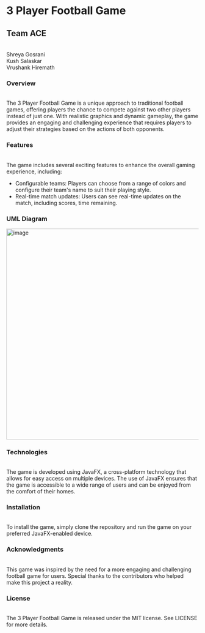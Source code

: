 <h1>3 Player Football Game</h1>

<h2>Team ACE</h2><br>
Shreya Gosrani<br>
Kush Salaskar<br>
Vrushank Hiremath<br>

<h3>Overview</h3><br>
The 3 Player Football Game is a unique approach to traditional football games, offering players the chance to compete against two other players instead of just one. With realistic graphics and dynamic gameplay, the game provides an engaging and challenging experience that requires players to adjust their strategies based on the actions of both opponents.

<h3>Features</h3><br>
The game includes several exciting features to enhance the overall gaming experience, including:
<ul>
<li>Configurable teams: Players can choose from a range of colors and configure their team's name to suit their playing style.
<li>Real-time match updates: Users can see real-time updates on the match, including scores, time remaining.
</ul>

<h3> UML Diagram </h3>
<img width="551" alt="image" src="https://user-images.githubusercontent.com/30554781/233810703-9d45c4e3-7d72-4f59-a71f-5ef1a458e28f.png">

<h3>Technologies</h3><br>
The game is developed using JavaFX, a cross-platform technology that allows for easy access on multiple devices. The use of JavaFX ensures that the game is accessible to a wide range of users and can be enjoyed from the comfort of their homes.

<h3>Installation</h3><br>
To install the game, simply clone the repository and run the game on your preferred JavaFX-enabled device.

<h3>Acknowledgments</h3><br>
This game was inspired by the need for a more engaging and challenging football game for users. Special thanks to the contributors who helped make this project a reality.

<h3>License</h3><br>
The 3 Player Football Game is released under the MIT license. See LICENSE for more details.
